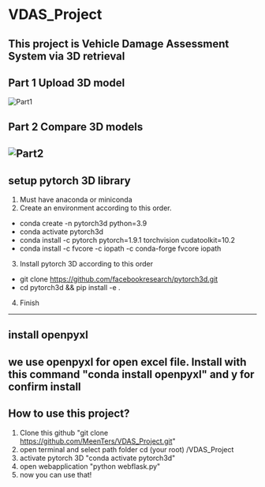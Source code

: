 # VDAS_Project
## This project is Vehicle Damage Assessment System via 3D retrieval
## Part 1 Upload 3D model
![Part1](https://user-images.githubusercontent.com/68935390/158545583-051280f2-d8dc-4d97-ba34-25770bb81f94.PNG)

## Part 2 Compare 3D models
![Part2](https://user-images.githubusercontent.com/68935390/158545711-88e37e65-6837-44d2-9c79-a5c94ab0462b.PNG)
---------------------------------------------------------------------------------------------------------------------
## setup pytorch 3D library
 1. Must have anaconda or miniconda
 2. Create an environment according to this order.
   - conda create -n pytorch3d python=3.9
   - conda activate pytorch3d
   - conda install -c pytorch pytorch=1.9.1 torchvision cudatoolkit=10.2
   - conda install -c fvcore -c iopath -c conda-forge fvcore iopath
 3. Install pytorch 3D according to this order
   - git clone https://github.com/facebookresearch/pytorch3d.git
   - cd pytorch3d && pip install -e .
 4. Finish
----------------------------------------------------------------------------------------------------------------------
## install openpyxl 
 we use openpyxl for open excel file.  Install with this command "conda install openpyxl" and y for confirm install
----------------------------------------------------------------------------------------------------------------------
## How to use this project?
 1. Clone this github "git clone https://github.com/MeenTers/VDAS_Project.git"
 2. open terminal and select path folder cd (your root) /VDAS_Project
 3. activate pytorch 3D "conda activate pytorch3d" 
 4. open webapplication "python webflask.py"
 5. now you can use that! 
